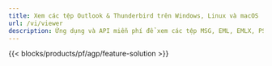 ```yaml
---
title: Xem các tệp Outlook & Thunderbird trên Windows, Linux và macOS 
url: /vi/viewer
description: Ứng dụng và API miễn phí để xem các tệp MSG, EML, EMLX, PST, OST, OFT, MBOX, ICS & VCF
---
```


{{< blocks/products/pf/agp/feature-solution >}} 

